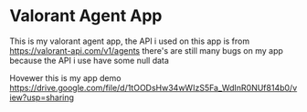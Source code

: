 # Valorant Agent App

This is my valorant agent app, the API i used on this app is from https://valorant-api.com/v1/agents 
there's are still many bugs on my app because the API i use have some null data

Hovewer this is my app demo
https://drive.google.com/file/d/1tOODsHw34wWIzS5Fa_WdInR0NUf814b0/view?usp=sharing
